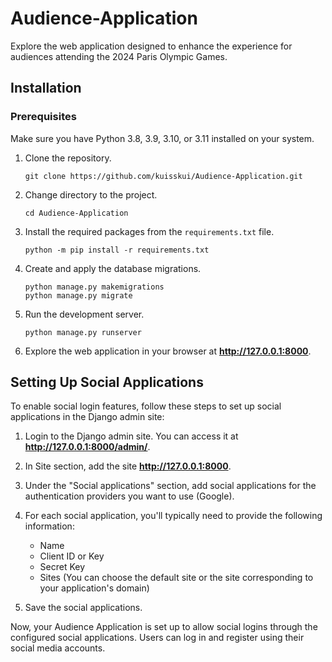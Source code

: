 # Audience-Application
Explore the web application designed to enhance the experience for audiences attending the 2024 Paris Olympic Games.

## Installation
### Prerequisites
Make sure you have Python 3.8, 3.9, 3.10, or 3.11 installed on your system.

1. Clone the repository.

    ```shell
    git clone https://github.com/kuisskui/Audience-Application.git
    ```

2. Change directory to the project.

    ```shell
    cd Audience-Application
    ```

3. Install the required packages from the `requirements.txt` file.

    ```shell
    python -m pip install -r requirements.txt
    ```

4. Create and apply the database migrations.

    ```shell
    python manage.py makemigrations
    python manage.py migrate
    ```

5. Run the development server.

    ```shell
    python manage.py runserver
    ```

6. Explore the web application in your browser at **http://127.0.0.1:8000**.

## Setting Up Social Applications
To enable social login features, follow these steps to set up social applications in the Django admin site:

1. Login to the Django admin site. You can access it at **http://127.0.0.1:8000/admin/**.

2. In Site section, add the site **http://127.0.0.1:8000**.

3. Under the "Social applications" section, add social applications for the authentication providers you want to use (Google).

4. For each social application, you'll typically need to provide the following information:
   - Name
   - Client ID or Key
   - Secret Key
   - Sites (You can choose the default site or the site corresponding to your application's domain)

5. Save the social applications.

Now, your Audience Application is set up to allow social logins through the configured social applications. Users can log in and register using their social media accounts.
